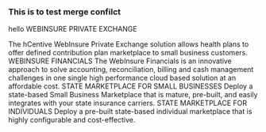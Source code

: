 ### This is to test merge confilct

hello
 WEBINSURE PRIVATE EXCHANGE

The hCentive WebInsure Private Exchange solution allows health plans to offer defined contribution plan marketplace to small business customers.
WEBINSURE FINANCIALS
The WebInsure Financials is an innovative approach to solve accounting, reconciliation, billing and cash management challenges in one single high performance cloud based solution at an affordable cost.
STATE MARKETPLACE FOR SMALL BUSINESSES
Deploy a state-based Small Business Marketplace that is mature, pre-built, and easily integrates with your state insurance carriers.
STATE MARKETPLACE FOR INDIVIDUALS
Deploy a pre-built state-based individual marketplace that is highly configurable and cost-effective.
